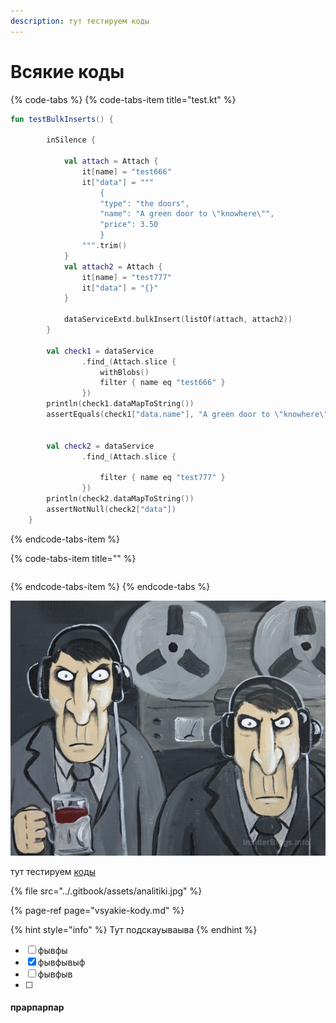 ```yaml
---
description: тут тестируем коды
---
```


# Всякие коды

{% code-tabs %}
{% code-tabs-item title="test.kt" %}
```kotlin
fun testBulkInserts() {

        inSilence {

            val attach = Attach {
                it[name] = "test666"
                it["data"] = """
                    {
                    "type": "the doors",
                    "name": "A green door to \"knowhere\"",
                    "price": 3.50
                    }
                """.trim()
            }
            val attach2 = Attach {
                it[name] = "test777"
                it["data"] = "{}"
            }

            dataServiceExtd.bulkInsert(listOf(attach, attach2))
        }

        val check1 = dataService
                .find_(Attach.slice {
                    withBlobs()
                    filter { name eq "test666" }
                })
        println(check1.dataMapToString())
        assertEquals(check1["data.name"], "A green door to \"knowhere\"")


        val check2 = dataService
                .find_(Attach.slice {
                    
                    filter { name eq "test777" }
                })
        println(check2.dataMapToString())
        assertNotNull(check2["data"])
    }
```
{% endcode-tabs-item %}

{% code-tabs-item title="" %}
```

```
{% endcode-tabs-item %}
{% endcode-tabs %}

![&#x420;&#x43E;&#x434;&#x438;&#x43D;&#x430; &#x441;&#x43B;&#x44B;&#x448;&#x438;&#x442; - &#x412;&#x430;&#x441;&#x44F; &#x41B;&#x43E;&#x436;&#x43A;&#x438;&#x43D;](../.gitbook/assets/22188-540x437.jpg)

тут тестируем [коды ](https://ru.wikipedia.org/wiki/%D0%9A%D0%BE%D0%B4)

{% file src="../.gitbook/assets/analitiki.jpg" %}

{% page-ref page="vsyakie-kody.md" %}

{% hint style="info" %}
Тут подскауываыва
{% endhint %}



* [ ] фывфы
* [x] фывфывыф
* [ ] фывфыв
* [ ] 
#### прарпарпар



